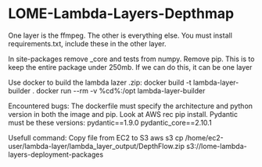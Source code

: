 # LOME-Lambda-Layers-Depthmap
One layer is the ffmpeg. The other is everything else. You must install requirements.txt, include these in the other layer.

In site-packages remove _core and tests from numpy. Remove pip. This is to keep the entire package under 250mb. If we can do this, it can be one layer

Use docker to build the lambda lazer .zip:
docker build -t lambda-layer-builder .
docker run --rm -v %cd%:/opt lambda-layer-builder


Encountered bugs:
The dockerfile must specify the architecture and python version in both the image and pip. Look at AWS rec pip install.
Pydantic must be these versions:
pydantic==1.9.0
pydantic_core==2.10.1

Usefull command:
Copy file from EC2 to S3
aws s3 cp /home/ec2-user/lambda-layer/lambda_layer_output/DepthFlow.zip s3://lome-lambda-layers-deployment-packages
